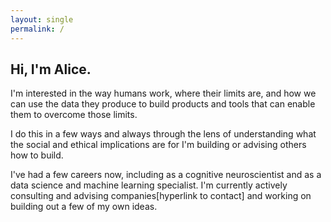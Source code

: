 ```yaml
---
layout: single
permalink: /
---
```


## Hi, I'm Alice.

I'm interested in the way humans work, where their limits are, and how we can use the data they produce to build products and tools that can enable them to overcome those limits. 

I do this in a few ways and always through the lens of understanding what the social and ethical implications are for I'm building or advising others how to build.

I've had a few careers now, including as a cognitive neuroscientist and as a data science and machine learning specialist. I'm currently actively consulting and advising companies[hyperlink to contact] and working on building out a few of my own ideas.  

